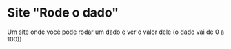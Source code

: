 # Site "Rode o dado"
 Um site onde você pode rodar um dado e ver o valor dele (o dado vai de 0 a 100))
